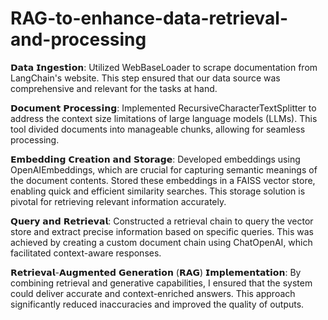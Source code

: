 # RAG-to-enhance-data-retrieval-and-processing

𝗗𝗮𝘁𝗮 𝗜𝗻𝗴𝗲𝘀𝘁𝗶𝗼𝗻: Utilized WebBaseLoader to scrape documentation from LangChain's website. This step ensured that our data source was comprehensive and relevant for the tasks at hand.

𝗗𝗼𝗰𝘂𝗺𝗲𝗻𝘁 𝗣𝗿𝗼𝗰𝗲𝘀𝘀𝗶𝗻𝗴: Implemented RecursiveCharacterTextSplitter to address the context size limitations of large language models (LLMs). This tool divided documents into manageable chunks, allowing for seamless processing.

𝗘𝗺𝗯𝗲𝗱𝗱𝗶𝗻𝗴 𝗖𝗿𝗲𝗮𝘁𝗶𝗼𝗻 𝗮𝗻𝗱 𝗦𝘁𝗼𝗿𝗮𝗴𝗲: 
Developed embeddings using OpenAIEmbeddings, which are crucial for capturing semantic meanings of the document contents.
Stored these embeddings in a FAISS vector store, enabling quick and efficient similarity searches. This storage solution is pivotal for retrieving relevant information accurately.

𝗤𝘂𝗲𝗿𝘆 𝗮𝗻𝗱 𝗥𝗲𝘁𝗿𝗶𝗲𝘃𝗮𝗹: Constructed a retrieval chain to query the vector store and extract precise information based on specific queries. This was achieved by creating a custom document chain using ChatOpenAI, which facilitated context-aware responses.

𝗥𝗲𝘁𝗿𝗶𝗲𝘃𝗮𝗹-𝗔𝘂𝗴𝗺𝗲𝗻𝘁𝗲𝗱 𝗚𝗲𝗻𝗲𝗿𝗮𝘁𝗶𝗼𝗻 (𝗥𝗔𝗚) 𝗜𝗺𝗽𝗹𝗲𝗺𝗲𝗻𝘁𝗮𝘁𝗶𝗼𝗻: By combining retrieval and generative capabilities, I ensured that the system could deliver accurate and context-enriched answers. This approach significantly reduced inaccuracies and improved the quality of outputs.
